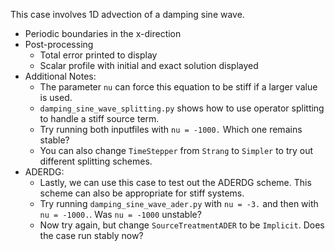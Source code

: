 This case involves 1D advection of a damping sine wave.
  - Periodic boundaries in the x-direction
  - Post-processing
  	- Total error printed to display
    - Scalar profile with initial and exact solution displayed
  - Additional Notes:
    - The parameter `nu` can force this equation to be stiff if a
    larger value is used.
    - `damping_sine_wave_splitting.py` shows how to use operator splitting
    to handle a stiff source term.
    - Try running both inputfiles with `nu = -1000.` Which one remains 
    stable?
    - You can also change `TimeStepper` from `Strang` to `Simpler` to 
    try out different splitting schemes.
  - ADERDG: 
    - Lastly, we can use this case to test out the ADERDG scheme. 
    This scheme can also be appropriate for stiff systems. 
    - Try running `damping_sine_wave_ader.py` with `nu = -3.` and
    then with `nu = -1000.`. Was `nu = -1000` unstable?
    - Now try again, but change `SourceTreatmentADER` to be `Implicit`.
    Does the case run stably now?
  	
